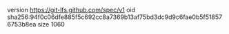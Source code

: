version https://git-lfs.github.com/spec/v1
oid sha256:94f0c06dfe885f5c692cc8a7369b13af75bd3dc9d9c6fae0b5f518576753b8ea
size 1060
